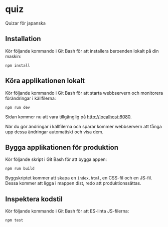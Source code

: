 # quiz
Quizar för japanska

## Installation
Kör följande kommando i Git Bash för att installera beroenden lokalt på din maskin:
```
npm install
```

## Köra applikationen lokalt
Kör följande kommando i Git Bash för att starta webbservern och monitorera förändringar i källfilerna:
```
npm run dev
```

Sidan kommer nu att vara tillgänglig på [http://localhost:8080](http://localhost:8080).

När du gör ändringar i källfilerna och sparar kommer webbservern att fånga upp dessa ändringar automatiskt och visa dem.

## Bygga applikationen för produktion
Kör följande skript i Git Bash för att bygga appen:
```
npm run build
```

Byggskriptet kommer att skapa en `index.html`, en CSS-fil och en JS-fil. Dessa kommer att ligga i mappen dist, redo att produktionssättas.

## Inspektera kodstil
Kör följande kommando i Git Bash för att ES-linta JS-filerna:
```
npm test
```